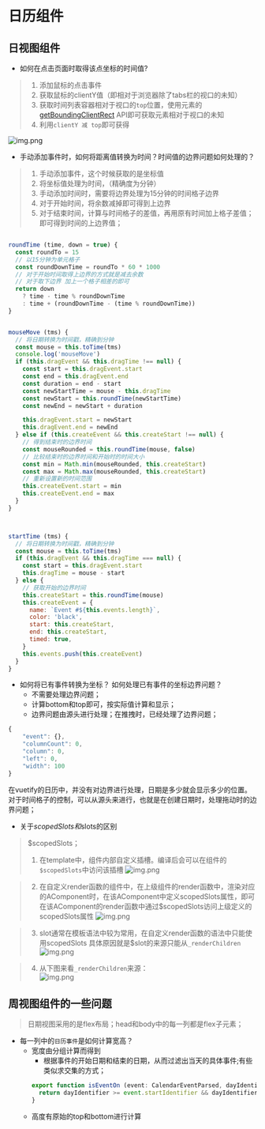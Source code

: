 # 日历组件

## 日视图组件
+ 如何在点击页面时取得该点坐标的时间值?
> 1. 添加鼠标的点击事件
> 2. 获取鼠标的clientY值（即相对于浏览器除了tabs栏的视口的未知）
> 3. 获取时间列表容器相对于视口的`top`位置，使用元素的 [getBoundingClientRect](https://developer.mozilla.org/zh-CN/docs/Web/API/Element/getBoundingClientRect) API即可获取元素相对于视口的未知
> 4. 利用`clientY 减 top`即可获得

![img.png](img/img.png)

+ 手动添加事件时，如何将距离值转换为时间？时间值的边界问题如何处理的？
> 1. 手动添加事件，这个时候获取的是坐标值
> 2. 将坐标值处理为时间，（精确度为分钟）
> 3. 手动添加时间时，需要将边界处理为15分钟的时间格子边界
> 4. 对于开始时间，将余数减掉即可得到上边界
> 5. 对于结束时间，计算与时间格子的差值，再用原有时间加上格子差值；即可得到时间的上边界值；
```javascript

roundTime (time, down = true) {
  const roundTo = 15
  // 以15分钟为单元格子
  const roundDownTime = roundTo * 60 * 1000
  // 对于开始时间取得上边界的方式就是减去余数
  // 对于取下边界 加上一个格子相差的即可
  return down
    ? time - time % roundDownTime
    : time + (roundDownTime - (time % roundDownTime))
}


mouseMove (tms) {
  // 将日期转换为时间戳，精确到分钟
  const mouse = this.toTime(tms)
  console.log('mouseMove')
  if (this.dragEvent && this.dragTime !== null) {
    const start = this.dragEvent.start
    const end = this.dragEvent.end
    const duration = end - start
    const newStartTime = mouse - this.dragTime
    const newStart = this.roundTime(newStartTime)
    const newEnd = newStart + duration

    this.dragEvent.start = newStart
    this.dragEvent.end = newEnd
  } else if (this.createEvent && this.createStart !== null) {
    // 得到结束时的边界时间
    const mouseRounded = this.roundTime(mouse, false)
    // 比较结束时的边界时间和开始时的时间大小
    const min = Math.min(mouseRounded, this.createStart)
    const max = Math.max(mouseRounded, this.createStart)
    // 重新设置新的时间范围
    this.createEvent.start = min
    this.createEvent.end = max
  }
}



startTime (tms) {
  // 将日期转换为时间戳，精确到分钟
  const mouse = this.toTime(tms)
  if (this.dragEvent && this.dragTime === null) {
    const start = this.dragEvent.start
    this.dragTime = mouse - start
  } else {
    // 获取开始的边界时间
    this.createStart = this.roundTime(mouse)
    this.createEvent = {
      name: `Event #${this.events.length}`,
      color: 'black',
      start: this.createStart,
      end: this.createStart,
      timed: true,
    }
    this.events.push(this.createEvent)
  }
}
```


+ 如何将已有事件转换为坐标？ 如何处理已有事件的坐标边界问题？
  + 不需要处理边界问题；
  + 计算bottom和top即可，按实际值计算和显示；
  + 边界问题由源头进行处理；在推拽时，已经处理了边界问题；

```javascript
{
    "event": {},
    "columnCount": 0,
    "column": 0,
    "left": 0,
    "width": 100
}
```

在vuetify的日历中，并没有对边界进行处理，日期是多少就会显示多少的位置。对于时间格子的控制，可以从源头来进行，也就是在创建日期时，处理拖动时的边界问题；


+ 关于$scopedSlots和$slots的区别
> $scopedSlots；  
> 1. 在template中，组件内部自定义插槽。编译后会可以在组件的`$scopedSlots`中访问该插槽
![img.png](img/img2.png)

> 2. 在自定义render函数的组件中，在上级组件的render函数中，渲染对应的AComponent时，在该AComponent中定义scopedSlots属性，即可在该AComponent的render函数中通过$scopedSlots访问上级定义的scopedSlots属性
![img.png](img/img3.png)

> 3. slot通常在模板语法中较为常用，在自定义render函数的语法中只能使用scopedSlots
具体原因就是$slot的来源只能从`_renderChildren`
>![img.png](img/img4.png)

> 4. 从下图来看`_renderChildren`来源：     
![img.png](img/img5.png)


## 周视图组件的一些问题
> 日期视图采用的是flex布局；head和body中的每一列都是flex子元素；


+ 每一列中的`日历事件`是如何计算宽高？
  + 宽度由分组计算而得到
    + 根据事件的开始日期和结束的日期，从而过滤出当天的具体事件;有些类似求交集的方式；
    ```typescript  
    export function isEventOn (event: CalendarEventParsed, dayIdentifier: number): boolean {
      return dayIdentifier >= event.startIdentifier && dayIdentifier <= event.endIdentifier 
    }
    ```
  + 高度有原始的top和bottom进行计算

